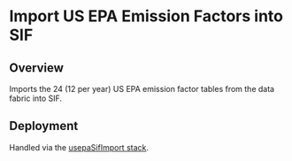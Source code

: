 # Import US EPA Emission Factors into SIF

## Overview

Imports the 24 (12 per year) US EPA emission factor tables from the data fabric into SIF.

## Deployment

Handled via the [usepaSifImport stack](../../../../infrastructure/src/products/usepaSifImport/usepaSifImport.stack.ts).
